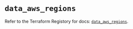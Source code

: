 # `data_aws_regions`

Refer to the Terraform Registory for docs: [`data_aws_regions`](https://registry.terraform.io/providers/hashicorp/aws/5.15.0/docs/data-sources/regions).
